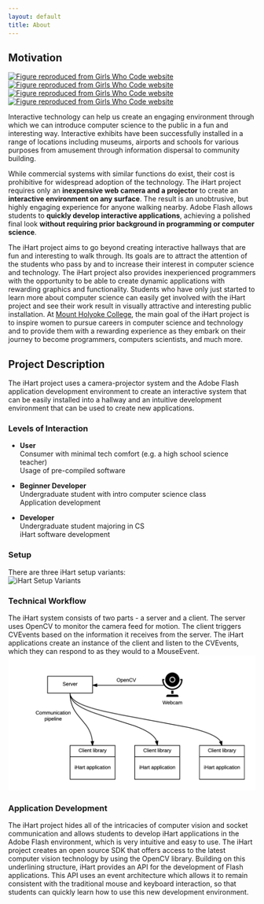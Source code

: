```yaml
---
layout: default
title: About
---
```


## Motivation

[![Figure reproduced from Girls Who Code website](pics/GWCStat1.png)](http://girlswhocode.com/ "Girls Who Code")
[![Figure reproduced from Girls Who Code website](pics/GWCStat2.png)](http://girlswhocode.com/ "Girls Who Code")
[![Figure reproduced from Girls Who Code website](pics/GWCStat3.png)](http://girlswhocode.com/ "Girls Who Code")
[![Figure reproduced from Girls Who Code website](pics/GWCStat4.png)](http://girlswhocode.com/ "Girls Who Code")

Interactive technology can help us create an engaging environment 
through which we can introduce computer science to the public in a fun and interesting way. 
Interactive exhibits have been successfully installed in a range of locations including museums, 
airports and schools for various purposes from amusement through information dispersal to community building.

While commercial systems with similar functions do exist, 
their cost is prohibitive for widespread adoption of the technology. 
The iHart project requires only an **inexpensive web camera and a projector** to create an 
**interactive environment on any surface**. 
The result is an unobtrusive, but highly engaging experience for anyone walking nearby. 
Adobe Flash allows students to **quickly develop interactive applications**, 
achieving a polished final look **without requiring prior background in programming or computer science**.

The iHart project aims to go beyond creating interactive hallways that are fun and interesting to walk through. 
Its goals are to attract the attention of the students who pass by and to increase their interest in computer science and technology. 
The iHart project also provides inexperienced programmers with the opportunity to be able to create dynamic applications with rewarding graphics and functionality. 
Students who have only just started to learn more about computer science can easily get involved 
with the iHart project and see their work result in visually attractive and interesting public installation. 
At [Mount Holyoke College](https://www.mtholyoke.edu/ "Mount Holyoke College"), 
the main goal of the iHart project is to inspire women to pursue careers in computer science and technology 
and to provide them with a rewarding experience as they embark on their journey to become programmers, computers scientists, and much more.

## Project Description

The iHart project uses a camera-projector system and the Adobe Flash application development environment to create an interactive system that can be easily installed into a hallway and an intuitive development environment that can be used to create new applications.

### Levels of Interaction
* **User**  
  Consumer with minimal tech comfort (e.g. a high school science teacher)  
  Usage of pre-compiled software  
  
* **Beginner Developer**  
  Undergraduate student with intro computer science class  
  Application development
  
* **Developer**  
  Undergraduate student majoring in CS  
  iHart software development

### Setup
There are three iHart setup variants:  
![iHart Setup Variants](pics/setup.png)


### Technical Workflow
The iHart system consists of two parts \- a server and a client. 
The server uses OpenCV to monitor the camera feed for motion. 
The client triggers CVEvents based on the information it receives from the server. 
The iHart applications create an instance of the client and listen to the CVEvents, 
which they can respond to as they would  to a MouseEvent.
![iHart Technical Workflow](pics/TechSketch.png)  

### Application Development
The iHart project hides all of the intricacies of computer vision and socket communication 
and allows students to develop iHart applications in the Adobe Flash environment, 
which is very intuitive and easy to use. 
The iHart project creates an open source SDK that offers access to the latest computer vision 
technology by using the OpenCV library. Building on this underlining structure, 
iHart provides an API for the development of Flash applications. 
This API uses an event architecture which allows it to remain consistent with the traditional mouse and keyboard interaction, so that students can quickly learn how to use this new development environment.
